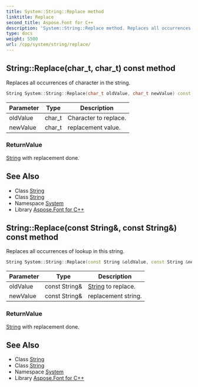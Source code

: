 ```yaml
---
title: System::String::Replace method
linktitle: Replace
second_title: Aspose.Font for C++
description: 'System::String::Replace method. Replaces all occurrences of character in the string in C++.'
type: docs
weight: 5500
url: /cpp/system/string/replace/
---
```

## String::Replace(char_t, char_t) const method


Replaces all occurrences of character in the string.

```cpp
String System::String::Replace(char_t oldValue, char_t newValue) const
```


| Parameter | Type | Description |
| --- | --- | --- |
| oldValue | char_t | Character to replace. |
| newValue | char_t | replacement value. |

### ReturnValue

[String](../) with replacement done.

## See Also

* Class [String](../)
* Class [String](../)
* Namespace [System](../../)
* Library [Aspose.Font for C++](../../../)
## String::Replace(const String\&, const String\&) const method


Replaces all occurrences of lookup in this string.

```cpp
String System::String::Replace(const String &oldValue, const String &newValue) const
```


| Parameter | Type | Description |
| --- | --- | --- |
| oldValue | const String\& | [String](../) to replace. |
| newValue | const String\& | replacement string. |

### ReturnValue

[String](../) with replacement done.

## See Also

* Class [String](../)
* Class [String](../)
* Namespace [System](../../)
* Library [Aspose.Font for C++](../../../)
